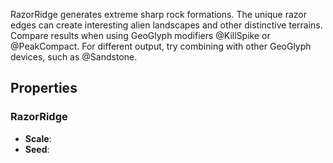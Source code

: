 RazorRidge generates extreme sharp rock formations. The unique razor edges can create interesting alien landscapes and other distinctive terrains. Compare results when using GeoGlyph modifiers @KillSpike or @PeakCompact. For different output, try combining with other GeoGlyph devices, such as @Sandstone.

## Properties

### RazorRidge 

- **Scale**: 
- **Seed**: 



